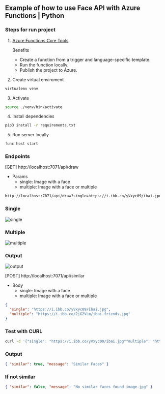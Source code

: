 ## Example of how to use Face API with Azure Functions | Python

### Steps for run project

1. [Azure Functions Core Tools](https://docs.microsoft.com/en-us/azure/azure-functions/functions-run-local)

   Benefits

   - Create a function from a trigger and language-specific template.
   - Run the function locally.
   - Publish the project to Azure.

2. Create virtual enviroment

```bash
virtualenv venv
```

3. Activate

```bash
source ./venv/bin/activate
```

4. Install dependencies

```bash
pip3 install -r requirements.txt
```

5. Run server locally

```bash
func host start
```

### Endpoints

[GET] http://localhost:7071/api/draw

- Params
  - single: Image with a face
  - multiple: Image with a face or multiple

```bash
http://localhost:7071/api/draw?single=https://i.ibb.co/yVxyc09/ibai.jpg&multiple=https://i.ibb.co/2jG2VLm/ibai-friends.jpg
```

### Single

![single](https://i.ibb.co/yVxyc09/ibai.jpg)

### Multiple

![multiple](https://i.ibb.co/2jG2VLm/ibai-friends.jpg)

### Output

![output](https://i.ibb.co/3zmzVZD/draw.jpg)

[POST] http://localhost:7071/api/similar

- Body
  - single: Image with a face
  - multiple: Image with a face or multiple

```json
{
  "single": "https://i.ibb.co/yVxyc09/ibai.jpg",
  "multiple": "https://i.ibb.co/2jG2VLm/ibai-friends.jpg"
}
```

### Test with CURL

```bash
curl -d '{"single": "https://i.ibb.co/yVxyc09/ibai.jpg""multiple": "https://i.ibb.co/2jG2VLm/ibai-friends.jpg"}' -H "Content-Type: application/json" -X POST http://localhost:7071/api/similar
```

### Output

```json
{ "similar": true, "message": "Similar Faces" }
```

### If not similar

```json
{ "similar": false, "message": "No similar faces found image.jpg" }
```
